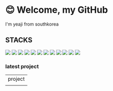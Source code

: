 <h1>😊 Welcome, my GitHub</h1>
I'm yeaji from southkorea

<h2>STACKS</h2>
<div style={display: flex;}>
  <img src="https://img.shields.io/badge/GitHub-181717?style=flat&logo=GitHub&logoColor=fff" />
  <img src="https://img.shields.io/badge/HTML5-E34F26?style=flat&logo=HTML5&logoColor=fff" />
  <img src="https://img.shields.io/badge/css3-1572B6?style=flat&logo=CSS3&logoColor=fff" />
  <img src="https://img.shields.io/badge/Sass-CC6699?style=flat&logo=Sass&logoColor=fff" />
  <img src="https://img.shields.io/badge/tailwindcss-06B6D4?style=flat&logo=tailwindcss&logoColor=fff" />
  <img src="https://img.shields.io/badge/normalize.css-E3695F?style=flat&logo=normalize.css&logoColor=fff" />
  <img src="https://img.shields.io/badge/javascript-F7DF1E?style=flat&logo=javascript&logoColor=fff" />
  <img src="https://img.shields.io/badge/React-61DAFB?style=flat&logo=React&logoColor=fff" />
  <img src="https://img.shields.io/badge/ReadMe-018EF5?style=flat&logo=ReadMe&logoColor=fff" />
  <img src="https://img.shields.io/badge/prettier-F7B93E?style=flat&logo=prettier&logoColor=fff" />
  <img src="https://img.shields.io/badge/typescript-3178C6?style=flat&logo=typescript&logoColor=fff" />
  <img src="https://img.shields.io/badge/styledcomponents-DB7093?style=flat&logo=styledcomponents&logoColor=fff" />
</div>

<h3>latest project</h3>
<table>
  <tr>
    <td>project</td>
  </tr>
  <tr>
    <td></td>
  </tr>
</table>
